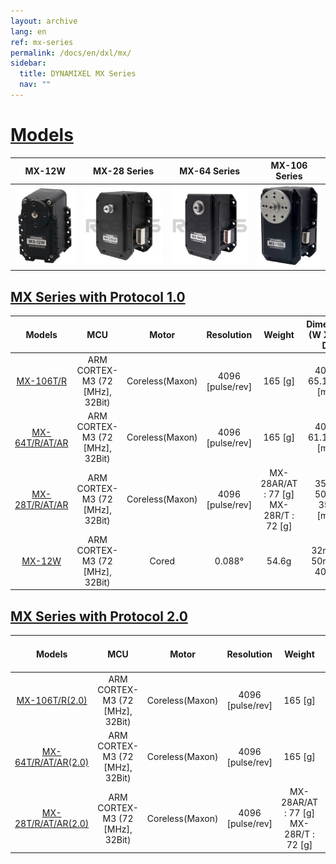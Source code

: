 ```yaml
---
layout: archive
lang: en
ref: mx-series
permalink: /docs/en/dxl/mx/
sidebar:
  title: DYNAMIXEL MX Series
  nav: ""
---
```



# [Models](#modles)

|                    MX-12W                    |                  MX-28 Series                  |                  MX-64 Series                  |                 MX-106 Series                  |
|:--------------------------------------------:|:----------------------------------------------:|:----------------------------------------------:|:----------------------------------------------:|
| ![](/assets/images/dxl/mx/mx-12_product.jpg) | ![](/assets/images/dxl/mx/mx-28ar_product.jpg) | ![](/assets/images/dxl/mx/mx-64ar_product.png) | ![](/assets/images/dxl/mx/mx-106t_product.jpg) |

## [MX Series with Protocol 1.0](#mx-series-with-protocol-1.0)

|      Models      |               MCU               |      Motor      |    Resolution    |                  Weight                  | Dimention (W X H X D )  | Gear Ratio |                Input Voltage                |
|:----------------:|:-------------------------------:|:---------------:|:----------------:|:----------------------------------------:|:-----------------------:|:----------:|:-------------------------------------------:|
|   [MX-106T/R]    | ARM CORTEX-M3 (72 [MHz], 32Bit) | Coreless(Maxon) | 4096 [pulse/rev] |                 165 [g]                  |  40.2 x 65.1 x 46 [mm]  |  225 : 1   | 10.0 ~ 14.8 [V]<br>(Recommended : 12.0 [V]) |
| [MX-64T/R/AT/AR] | ARM CORTEX-M3 (72 [MHz], 32Bit) | Coreless(Maxon) | 4096 [pulse/rev] |                 165 [g]                  |  40.2 x 61.1 x 41 [mm]  |  200 : 1   | 10.0 ~ 14.8 [V]<br>(Recommended : 12.0 [V]) |
| [MX-28T/R/AT/AR] | ARM CORTEX-M3 (72 [MHz], 32Bit) | Coreless(Maxon) | 4096 [pulse/rev] | MX-28AR/AT : 77 [g]<br>MX-28R/T : 72 [g] | 35.6 x 50.6 x 35.5 [mm] |  193 : 1   | 10.0 ~ 14.8 [V]<br>(Recommended : 12.0 [V]) |
|     [MX-12W]     | ARM CORTEX-M3 (72 [MHz], 32Bit) |      Cored      |      0.088&deg;      |                  54.6g                   |   32mm x 50mm x 40mm    |   32 : 1   | 10.0 ~ 14.8 [V]<br>(Recommended : 12.0 [V]) |

## [MX Series with Protocol 2.0](#mx-series-with-protocol-2.0)

|        Models         |               MCU               |      Motor      |    Resolution    |                  Weight                  | Dimention (W X H X D )  | Gear Ratio |                Input Voltage                |
|:---------------------:|:-------------------------------:|:---------------:|:----------------:|:----------------------------------------:|:-----------------------:|:----------:|:-------------------------------------------:|
|   [MX-106T/R(2.0)]    | ARM CORTEX-M3 (72 [MHz], 32Bit) | Coreless(Maxon) | 4096 [pulse/rev] |                 165 [g]                  |  40.2 x 65.1 x 46 [mm]  |  225 : 1   | 10.0 ~ 14.8 [V]<br>(Recommended : 12.0 [V]) |
| [MX-64T/R/AT/AR(2.0)] | ARM CORTEX-M3 (72 [MHz], 32Bit) | Coreless(Maxon) | 4096 [pulse/rev] |                 165 [g]                  |  40.2 x 61.1 x 41 [mm]  |  200 : 1   | 10.0 ~ 14.8 [V]<br>(Recommended : 12.0 [V]) |
| [MX-28T/R/AT/AR(2.0)] | ARM CORTEX-M3 (72 [MHz], 32Bit) | Coreless(Maxon) | 4096 [pulse/rev] | MX-28AR/AT : 77 [g]<br>MX-28R/T : 72 [g] | 35.6 x 50.6 x 35.5 [mm] |  193 : 1   | 10.0 ~ 14.8 [V]<br>(Recommended : 12.0 [V]) |


[MX-12W]: docs/en/dxl/mx/mx-28/         
[MX-28T/R/AT/AR]: /docs/en/dxl/mx/mx-28-2/
[MX-64T/R/AT/AR]: /docs/en/dxl/mx/mx-64/
[MX-106T/R]: /docs/en/dxl/mx/mx-106/
[MX-28T/R/AT/AR(2.0)]: /docs/en/dxl/mx/mx-28-2/
[MX-64T/R/AT/AR(2.0)]: /docs/en/dxl/mx/mx-64-2/
[MX-106T/R(2.0)]: /docs/en/dxl/mx/mx-106-2/
